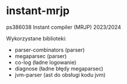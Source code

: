 # instant-mrjp
ps386038
Instant compiler (MRJP) 2023/2024

Wykorzystane biblioteki:
- parser-combinators (parser)
- megaparsec (parser)
- co-log (ładne logowanie)
- diagnose (ładne błędy megaparsec)
- jvm-parser (ast do obsługi kodu jvm)